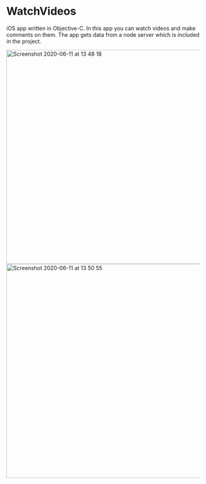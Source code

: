 # WatchVideos
iOS app written in Objective-C. In this app you can watch videos and make comments on them. The app gets data from a node server which is included in the project.

<img width="559" alt="Screenshot 2020-06-11 at 13 48 18" src="https://user-images.githubusercontent.com/28863725/84382032-4d8cee00-abea-11ea-98fc-9dac2eb1c464.png">

<img width="559" alt="Screenshot 2020-06-11 at 13 50 55" src="https://user-images.githubusercontent.com/28863725/84382298-b83e2980-abea-11ea-8820-941040b253be.png">
